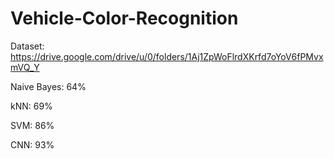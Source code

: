 # Vehicle-Color-Recognition

Dataset: https://drive.google.com/drive/u/0/folders/1Aj1ZpWoFlrdXKrfd7oYoV6fPMvxmVQ_Y

Naive Bayes: 64%

kNN: 69%

SVM: 86%

CNN: 93%

